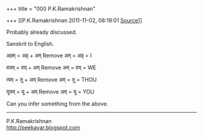 +++
title = "000 P.K.Ramakrishnan"

+++
[[P.K.Ramakrishnan	2011-11-02, 08:19:01 [Source](https://groups.google.com/g/samskrita/c/Zpzv6zwQrKU)]]



Probably already discussed.

  

Sanskrit to English.

  

अहम् = अह् + अम्  Remove अम् = अह् = I

वयम् = वय् + अम्  Remove अम् = वय् = WE

त्वम् = तु + अम्  Remove अम् = तु = THOU

यूयम् = यू + अम्  Remove अम् = यू = YOU

  

Can you infer something from the above.

  

-----------------------------------  
P.K.Ramakrishnan  
<http://peekayar.blogspot.com>


